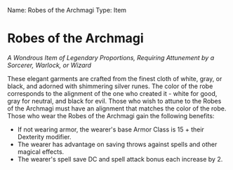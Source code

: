 Name: Robes of the Archmagi
Type: Item

# Robes of the Archmagi
_A Wondrous Item of Legendary Proportions, Requiring Attunement by a Sorcerer, Warlock, or Wizard_

These elegant garments are crafted from the finest cloth of white, gray, or black, and adorned with shimmering silver runes. The color of the robe corresponds to the alignment of the one who created it - white for good, gray for neutral, and black for evil. Those who wish to attune to the Robes of the Archmagi must have an alignment that matches the color of the robe. Those who wear the Robes of the Archmagi gain the following benefits:

* If not wearing armor, the wearer's base Armor Class is 15 + their Dexterity modifier.
* The wearer has advantage on saving throws against spells and other magical effects.
* The wearer's spell save DC and spell attack bonus each increase by 2.
